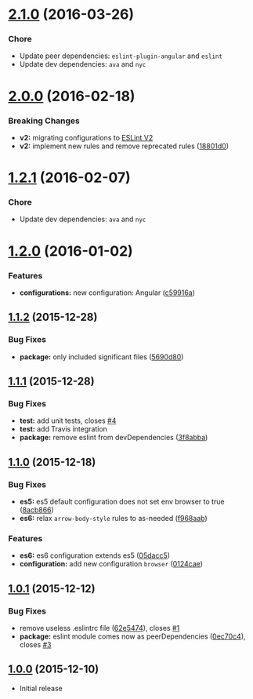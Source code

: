 <a name="2.1.0"></a>
# [2.1.0](https://github.com/5im0n/eslint-config-pouloum/compare/v2.0.0...v2.1.0) (2016-03-26)


### Chore

* Update peer dependencies: `eslint-plugin-angular` and `eslint`
* Update dev dependencies: `ava` and `nyc`



<a name="2.0.0"></a>
# [2.0.0](https://github.com/5im0n/eslint-config-pouloum/compare/v1.2.1...v2.0.0) (2016-02-18)


### Breaking Changes

* **v2:** migrating configurations to [ESLint V2](http://eslint.org/docs/user-guide/migrating-to-2.0.0.html)
* **v2:** implement new rules and remove reprecated rules ([18801d0](https://github.com/5im0n/eslint-config-pouloum/commit/18801d0))



<a name="1.2.1"></a>
# [1.2.1](https://github.com/5im0n/eslint-config-pouloum/compare/v1.2.0...v1.2.1) (2016-02-07)

### Chore

* Update dev dependencies: `ava` and `nyc`



<a name="1.2.0"></a>
# [1.2.0](https://github.com/5im0n/eslint-config-pouloum/compare/v1.1.2...v1.2.0) (2016-01-02)

### Features

* **configurations:** new configuration: Angular ([c59916a](https://github.com/5im0n/eslint-config-pouloum/commit/c59916a))



<a name="1.1.2"></a>
## [1.1.2](https://github.com/5im0n/eslint-config-pouloum/compare/v1.1.1...v1.1.2) (2015-12-28)


### Bug Fixes

* **package:** only included significant files ([5690d80](https://github.com/5im0n/eslint-config-pouloum/commit/5690d80))



<a name="1.1.1"></a>
## [1.1.1](https://github.com/5im0n/eslint-config-pouloum/compare/v1.1.0...v1.1.1) (2015-12-28)


### Bug Fixes

* **test:** add unit tests, closes [#4](https://github.com/5im0n/eslint-config-pouloum/issues/4)
* **test:** add Travis integration
* **package:** remove eslint from devDependencies ([3f8abba](https://github.com/5im0n/eslint-config-pouloum/commit/3f8abba))



<a name="1.1.0"></a>
## [1.1.0](https://github.com/5im0n/eslint-config-pouloum/compare/v1.0.1...v1.1.0) (2015-12-18)


### Bug Fixes

* **es5:** es5 default configuration does not set env browser to true ([8acb866](https://github.com/5im0n/eslint-config-pouloum/commit/8acb866))
* **es6:** relax `arrow-body-style` rules to as-needed ([f968aab](https://github.com/5im0n/eslint-config-pouloum/commit/f968aab))

### Features

* **es6:** es6 configuration extends es5 ([05dacc5](https://github.com/5im0n/eslint-config-pouloum/commit/05dacc5))
* **configuration:** add new configuration `browser` ([0124cae](https://github.com/5im0n/eslint-config-pouloum/commit/0124cae))



<a name="1.0.1"></a>
## [1.0.1](https://github.com/5im0n/eslint-config-pouloum/compare/v1.0.0...v1.0.1) (2015-12-12)


### Bug Fixes

* remove useless .eslintrc file ([62e5474](https://github.com/5im0n/eslint-config-pouloum/commit/62e5474)), closes [#1](https://github.com/5im0n/eslint-config-pouloum/issues/1)
* **package:** eslint module comes now as peerDependencies ([0ec70c4](https://github.com/5im0n/eslint-config-pouloum/commit/0ec70c4)), closes [#3](https://github.com/5im0n/eslint-config-pouloum/issues/3)



<a name="1.0.0"></a>
## [1.0.0](https://github.com/5im0n/eslint-config-pouloum/releases/tag/v1.0.0) (2015-12-10)

- Initial release
